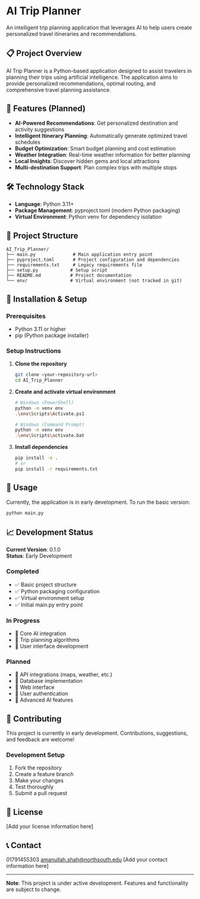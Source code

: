 # AI Trip Planner

An intelligent trip planning application that leverages AI to help users create personalized travel itineraries and recommendations.

## 📋 Project Overview

AI Trip Planner is a Python-based application designed to assist travelers in planning their trips using artificial intelligence. The application aims to provide personalized recommendations, optimal routing, and comprehensive travel planning assistance.

## 🚀 Features (Planned)

- **AI-Powered Recommendations**: Get personalized destination and activity suggestions
- **Intelligent Itinerary Planning**: Automatically generate optimized travel schedules
- **Budget Optimization**: Smart budget planning and cost estimation
- **Weather Integration**: Real-time weather information for better planning
- **Local Insights**: Discover hidden gems and local attractions
- **Multi-destination Support**: Plan complex trips with multiple stops

## 🛠️ Technology Stack

- **Language**: Python 3.11+
- **Package Management**: pyproject.toml (modern Python packaging)
- **Virtual Environment**: Python venv for dependency isolation

## 📁 Project Structure

```
AI_Trip_Planner/
├── main.py              # Main application entry point
├── pyproject.toml       # Project configuration and dependencies
├── requirements.txt     # Legacy requirements file
├── setup.py            # Setup script
├── README.md           # Project documentation
└── env/                # Virtual environment (not tracked in git)
```

## 🔧 Installation & Setup

### Prerequisites

- Python 3.11 or higher
- pip (Python package installer)

### Setup Instructions

1. **Clone the repository**
   ```bash
   git clone <your-repository-url>
   cd AI_Trip_Planner
   ```

2. **Create and activate virtual environment**
   ```bash
   # Windows (PowerShell)
   python -m venv env
   .\env\Scripts\Activate.ps1
   
   # Windows (Command Prompt)
   python -m venv env
   .\env\Scripts\activate.bat
   ```

3. **Install dependencies**
   ```bash
   pip install -e .
   # or
   pip install -r requirements.txt
   ```

## 🚀 Usage

Currently, the application is in early development. To run the basic version:

```bash
python main.py
```

## 📈 Development Status

**Current Version**: 0.1.0  
**Status**: Early Development

### Completed
- ✅ Basic project structure
- ✅ Python packaging configuration
- ✅ Virtual environment setup
- ✅ Initial main.py entry point

### In Progress
- 🔄 Core AI integration
- 🔄 Trip planning algorithms
- 🔄 User interface development

### Planned
- 📅 API integrations (maps, weather, etc.)
- 📅 Database implementation
- 📅 Web interface
- 📅 User authentication
- 📅 Advanced AI features

## 🤝 Contributing

This project is currently in early development. Contributions, suggestions, and feedback are welcome!

### Development Setup

1. Fork the repository
2. Create a feature branch
3. Make your changes
4. Test thoroughly
5. Submit a pull request

## 📝 License

[Add your license information here]

## 📞 Contact
01791455303
amanullah.shah@northsouth.edu
[Add your contact information here]

---

**Note**: This project is under active development. Features and functionality are subject to change.
